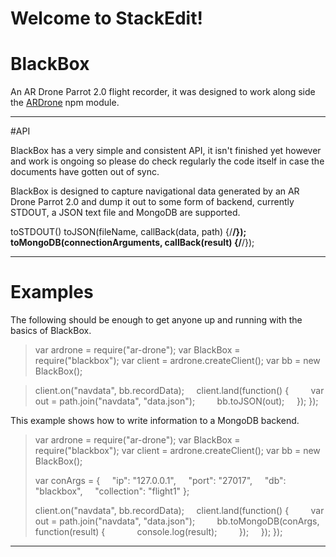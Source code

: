 Welcome to StackEdit!
===================


# BlackBox

An AR Drone Parrot 2.0 flight recorder, it was designed to work along side the [ARDrone](https://www.npmjs.com/package/ar-drone) npm module.

----------
#API

BlackBox has a very simple and consistent API, it isn't finished yet however and work is ongoing so please do check regularly the code itself in case the documents have gotten out of sync.

BlackBox is designed to capture navigational data generated by an AR Drone Parrot 2.0 and dump it out to some form of backend, currently STDOUT, a JSON text file and MongoDB are supported.

toSTDOUT()
toJSON(fileName, callBack(data, path) {/**/});
toMongoDB(connectionArguments, callBack(result) {/**/});

----------

# Examples

The following should be enough to get anyone up and running with the basics of BlackBox.

>var ardrone = require("ar-drone");
>var BlackBox = require("blackbox");
>var client = ardrone.createClient();
>var bb = new BlackBox();

>client.on("navdata", bb.recordData);
>&nbsp;&nbsp;&nbsp;&nbsp;client.land(function() {
>&nbsp;&nbsp;&nbsp;&nbsp;&nbsp;&nbsp;&nbsp;&nbsp;var out = path.join("navdata", "data.json");
>&nbsp;&nbsp;&nbsp;&nbsp;&nbsp;&nbsp;&nbsp;&nbsp;bb.toJSON(out);
>&nbsp;&nbsp;&nbsp;&nbsp;});
>});

This example shows how to write information to a MongoDB backend.

>var ardrone = require("ar-drone");
>var BlackBox = require("blackbox");
>var client = ardrone.createClient();
>var bb = new BlackBox();
>
>var conArgs = {
>&nbsp;&nbsp;&nbsp;&nbsp;"ip": "127.0.0.1",
>&nbsp;&nbsp;&nbsp;&nbsp;"port": "27017",
>&nbsp;&nbsp;&nbsp;&nbsp;"db": "blackbox",
>&nbsp;&nbsp;&nbsp;&nbsp;"collection": "flight1"
>};
>
>client.on("navdata", bb.recordData);
>&nbsp;&nbsp;&nbsp;&nbsp;client.land(function() {
>&nbsp;&nbsp;&nbsp;&nbsp;&nbsp;&nbsp;&nbsp;&nbsp;var out = path.join("navdata", "data.json");
>&nbsp;&nbsp;&nbsp;&nbsp;&nbsp;&nbsp;&nbsp;&nbsp;bb.toMongoDB(conArgs, function(result) {
>&nbsp;&nbsp;&nbsp;&nbsp;&nbsp;&nbsp;&nbsp;&nbsp;&nbsp;&nbsp;&nbsp;&nbsp;console.log(result);
>&nbsp;&nbsp;&nbsp;&nbsp;&nbsp;&nbsp;&nbsp;&nbsp;});
>&nbsp;&nbsp;&nbsp;&nbsp;});
>});

----------


